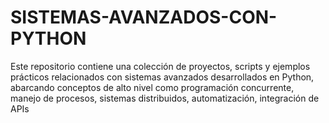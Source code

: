 # SISTEMAS-AVANZADOS-CON-PYTHON
Este repositorio contiene una colección de proyectos, scripts y ejemplos prácticos relacionados con sistemas avanzados desarrollados en Python, abarcando conceptos de alto nivel como programación concurrente, manejo de procesos, sistemas distribuidos, automatización, integración de APIs
